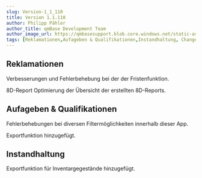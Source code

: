 ```yaml
---
slug: Version-1_1_110
title: Version 1.1.110
author: Philipp Pähler
author_title: qmBase Development Team
author_image_url: https://qmbasesupport.blob.core.windows.net/static-assets/img/persons/paehler_round.png
tags: [Reklamationen,Aufageben & Qualifikationen,Instandhaltung, Changelog]
---
```

## Reklamationen

Verbesserungen und Fehlerbehebung bei der der Fristenfunktion.

8D-Report Optimierung der Übersicht der erstellten 8D-Reports.

## Aufageben & Qualifikationen

Fehlerbehebungen bei diversen Filtermöglichkeiten innerhalb dieser App.

Exportfunktion hinzugefügt.

## Instandhaltung

Exportfunktion für Inventargegestände hinzugefügt.